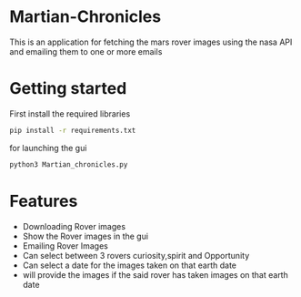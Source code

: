 # Martian-Chronicles
This is an application for fetching the mars rover images using the nasa API and emailing them to one or more emails

# Getting started

First install the required libraries

```bash
pip install -r requirements.txt
```

for launching the gui

```bash
python3 Martian_chronicles.py
```
# Features

- Downloading Rover images
- Show the Rover images in the gui
- Emailing Rover Images
- Can select between 3 rovers curiosity,spirit and Opportunity
- Can select a date for the images taken on that earth date
- will provide the images if the said rover has taken images on that earth date

